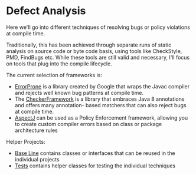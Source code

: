 Defect Analysis
===============

Here we'll go into different techniques of resolving bugs or policy violations at compile time.

Traditionally, this has been achieved through separate runs of static analysis on source code or byte code basis,
using tools like CheckStyle, PMD, FindBugs etc. While these tools are still valid and necessary, I'll focus on tools
that plug into the compile lifecycle.

The current selection of frameworks is:

- [ErrorProne](1_errorprone) is a library created by Google that wraps the Javac compiler and rejects well known
  bug patterns at compile time.
- The [CheckerFramework](2_checker-framework) is a library that embraces Java 8 annotations and offers many annotation-
  based matchers that can also reject bugs at compile time.
- [AspectJ](3_aspectj) can be used as a Policy Enforcement framework, allowing you to create custom compiler errors
  based on class or package architecture rules
  
Helper Projects:
  
- [Base Line](x_baseline) contains classes or interfaces that can be reused in the individual projects
- [Tests](x_tests) contains helper classes for testing the individual techniques
  